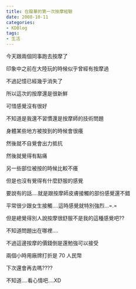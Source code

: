 ```yaml
---
title: 在龍華的第一次按摩經驗
date: 2008-10-11
categories:
- KDBlog
tags:
- 生活
---
```

今天跟兩個同事跑去按摩了

印象中之前在大陸玩的時候似乎曾經有按摩過

不過記憶已經幾乎消失了

所以這次的按摩還是很新鮮

可惜感覺沒有很好

不知道是我還不習慣還是按摩師的技術問題

身體某些地方被按到的時候會很癢

然後就不自覺會出力抵抗

然後就覺得有點痛

另一些部位被按的時候比較不癢

但是也沒有覺得有什麼舒服的感覺

要說有的話....就是跟按摩師皮膚接觸的部份感覺還不錯

平常很少跟女生接觸....這時感覺就特別強烈...=.=

但是總覺得別人說按摩很舒服不是我的這種感覺吧??

不知道問題出在哪裡....

不過這邊按摩的價錢倒是還勉強可以接受

兩個小時用廠牌打折是 70 人民幣

下次還會再去嗎????

不知道....看心情吧....XD

